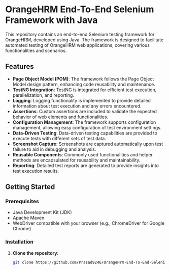 # OrangeHRM End-To-End Selenium Framework with Java

This repository contains an end-to-end Selenium testing framework for OrangeHRM, developed using Java. The framework is designed to facilitate automated testing of OrangeHRM web applications, covering various functionalities and scenarios.

## Features

- **Page Object Model (POM)**: The framework follows the Page Object Model design pattern, enhancing code reusability and maintenance.
- **TestNG Integration**: TestNG is integrated for efficient test execution, parallelization, and reporting.
- **Logging**: Logging functionality is implemented to provide detailed information about test execution and any errors encountered.
- **Assertions**: Custom assertions are included to validate the expected behavior of web elements and functionalities.
- **Configuration Management**: The framework supports configuration management, allowing easy configuration of test environment settings.
- **Data-Driven Testing**: Data-driven testing capabilities are provided to execute tests with different sets of test data.
- **Screenshot Capture**: Screenshots are captured automatically upon test failure to aid in debugging and analysis.
- **Reusable Components**: Commonly used functionalities and helper methods are encapsulated for reusability and maintainability.
- **Reporting**: Detailed test reports are generated to provide insights into test execution results.

## Getting Started

### Prerequisites 

- Java Development Kit (JDK)
- Apache Maven
- WebDriver compatible with your browser (e.g., ChromeDriver for Google Chrome)

### Installation

1. **Clone the repository:**

   ```bash
   git clone https://github.com/Prasad9246/OrangeHrm-End-To-End-Selenium-Framework-with-Java.git

